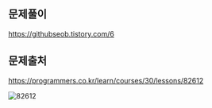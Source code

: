 ## 문제풀이
https://githubseob.tistory.com/6

## 문제출처
https://programmers.co.kr/learn/courses/30/lessons/82612

![82612](https://user-images.githubusercontent.com/83795383/128044707-9e6fc96b-8d95-47da-a3ee-2b52130ab931.jpg)
